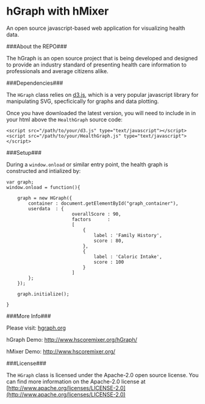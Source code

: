 hGraph with hMixer
========

An open source javascript-based web application for visualizing health data.

###About the REPO###

The hGraph is an open source project that is being developed and designed to provide an industry standard of presenting health care information to professionals and average citizens alike.


###Dependencies###

The `HGraph` class relies on [d3.js](http://d3js.org/), which is a very popular javascript library for manipulating SVG, specficically for graphs and data plotting.

Once you have downloaded the latest version, you will need to include in in your html above the `HealthGraph` source code:

	<script src="/path/to/your/d3.js" type="text/javascript"></script>
	<script src="/path/to/your/HealthGraph.js" type="text/javascript"></script>
 
###Setup###

During a `window.onload` or similar entry point, the health graph is constructed and intialized by:
	
	var graph;
	window.onload = function(){
		
		graph = new HGraph({
			container : document.getElementById("graph_container"),
			userdata  : {
							overallScore : 90,
							factors      : 
							[
								{
									label : 'Family History',
									score : 80,
								},
								{
									label : 'Caloric Intake',
									score : 100
								}
							]
			};
		});
		
		graph.initialize();
		
	}


###More Info###

Please visit: [hgraph.org](http://hgraph.org/)

hGraph Demo: http://www.hscoremixer.org/hGraph/

hMixer Demo: http://www.hscoremixer.org/

###License###

The `HGraph` class is licensed under the Apache-2.0 open source license. You can find more information on the Apache-2.0 license at [http://www.apache.org/licenses/LICENSE-2.0](http://www.apache.org/licenses/LICENSE-2.0)
